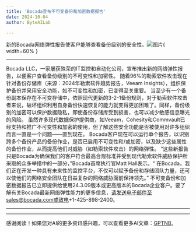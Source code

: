 ```yaml
---
title: 'Bocada宣布不可变备份和加密数据报告'
date: 2024-10-04
author: ByteAILab

---
```


新的Bocada网络弹性报告使客户能够查看备份级别的安全性。![图片](https://ai-techpark.com/wp-content/uploads/2024/10/Bocada-960x540.jpg){ width=60% }

---

Bocada LLC，一家屡获殊荣的IT监控和自动化公司，宣布推出新的网络弹性报告，以便客户查看备份级别的不可变性和加密性。
随着96%的勒索软件攻击现在针对备份存储库（来源：2024年勒索软件趋势报告，Veeam Insights），组织保护备份并采用安全功能，如不可变性和加密，已变得至关重要。
当至少有一个备份副本保存在不可变存储中，依照现代更新的3-2-1备份规则，对于勒索软件攻击者来说，破坏组织利用自身备份快速恢复的能力就变得更加困难了。同样，备份级别的加密可以保护数据隐私，即使备份存储库受到损害，也可以减少敏感信息曝光的风险。
虽然许多现代数据保护提供商，如Veeam，Cohesity和Commvault已经支持和推广不可变性和加密的使用，但了解这些安全功能是否被使用对许多组织而言一直是一个问题——直到现在。
Bocada客户现在可以运行单个报告，以识别跨多个备份产品的备份作业，是否已启用不可变性和/或加密，以及缺少这些属性的备份作业，从而提高他们对威胁（如勒索软件攻击）的网络弹性。
“这些新报告只是Bocada为确保我们的客户符合最高合规标准并受到现代勒索软件威胁保护所采取的众多举措中的一部分，”Bocada首席执行官Matt Hall表示。“ 在Bocada，我们正在开发一种具有未来性的监控平台，不仅可以赋予备份和存储团队力量，还可以使他们的网络安全团队在日益复杂的网络威胁面前保持领先。”
不可变备份和加密数据报告已立即提供给使用24.3.09版本或更高版本的Bocada企业客户。要了解有关Bocada最新网络弹性能力的更多信息，请发送电子邮件至sales@bocada.com或致电+1-425-898-2400。

---
---
感谢阅读！如果您对AI的更多资讯感兴趣，可以查看更多AI文章：[GPTNB](https://gptnb.com)。